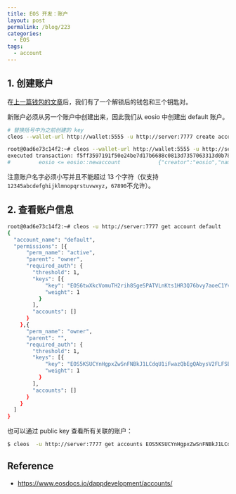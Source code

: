 ```yaml
---
title: EOS 开发：账户
layout: post
permalink: /blog/223
categories:
  - EOS
tags:
  - account
---
```


## 1. 创建账户

在[上一篇钱包的文章](https://livc.io/blog/222)后，我们有了一个解锁后的钱包和三个钥匙对。

新账户必须从另一个账户中创建出来，因此我们从 eosio 中创建出 default 账户。

```bash
# 替换括号中为之前创建的 key
cleos --wallet-url http://wallet:5555 -u http://server:7777 create account eosio default {Default owner Public Key} {Default active Public Key}

root@0ad6e73c14f2:~# cleos --wallet-url http://wallet:5555 -u http://server:7777 create account eosio default EOS5KSUCYnHgpxZwSnFNBkJ1LCdqU1iFwazQbEgQAbysV2FLFSBDB EOS6twXkcVomuTH2rih8SgeSPATVLnKts1HR3Q76bvy7aoeC1Yv6L
executed transaction: f5ff3597191f50e24be7d17b6688c0813d7357063313d0b78d7f354e7dcc1607  352 bytes  102400 cycles
#         eosio <= eosio::newaccount            {"creator":"eosio","name":"default","owner":{"threshold":1,"keys":[{"key":"EOS5KSUCYnHgpxZwSnFNBkJ1L...
```

注意账户名字必须小写并且不能超过 13 个字符（仅支持 `12345abcdefghijklmnopqrstuvwxyz`，`67890`不允许）。

## 2. 查看账户信息

```bash
root@0ad6e73c14f2:~# cleos -u http://server:7777 get account default
{
  "account_name": "default",
  "permissions": [{
      "perm_name": "active",
      "parent": "owner",
      "required_auth": {
        "threshold": 1,
        "keys": [{
            "key": "EOS6twXkcVomuTH2rih8SgeSPATVLnKts1HR3Q76bvy7aoeC1Yv6L",
            "weight": 1
          }
        ],
        "accounts": []
      }
    },{
      "perm_name": "owner",
      "parent": "",
      "required_auth": {
        "threshold": 1,
        "keys": [{
            "key": "EOS5KSUCYnHgpxZwSnFNBkJ1LCdqU1iFwazQbEgQAbysV2FLFSBDB",
            "weight": 1
          }
        ],
        "accounts": []
      }
    }
  ]
}
```

也可以通过 public key 查看所有关联的账户：

```bash
$ cleos  -u http://server:7777 get accounts EOS5KSUCYnHgpxZwSnFNBkJ1LCdqU1iFwazQbEgQAbysV2FLFSBDB
```

## Reference

- https://www.eosdocs.io/dappdevelopment/accounts/
